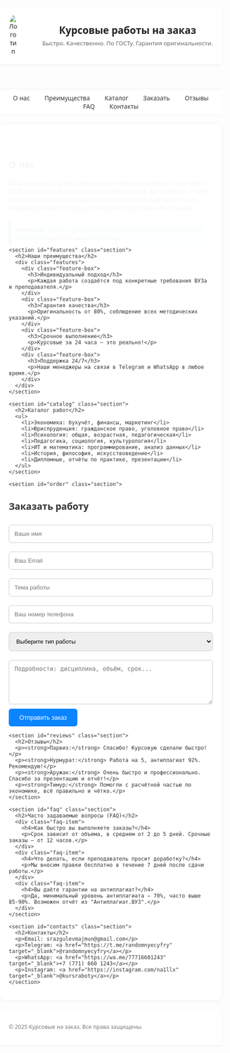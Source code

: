 <!DOCTYPE html>
<html lang="ru">
<head>
  <meta charset="UTF-8" />
  <meta name="viewport" content="width=device-width, initial-scale=1.0" />
  <title>Курсовые работы на заказ</title>
  <style>
  body {
    font-family: 'Segoe UI', sans-serif;
    margin: 0;
    padding: 0;
    background: #fdfdfd;
    color: #333;
    overflow-x: hidden;
  }
  header, footer {
    background-color: #ffffff;
    color: #222;
    padding: 20px;
    display: flex;
    align-items: center;
    justify-content: space-between;
    box-shadow: 0 2px 5px rgba(0,0,0,0.05);
  }
 .logo {
  max-width: 20px;  /* Уменьшение размера логотипа */
  height: auto;
  margin-right: 15px;
  border-radius: 50%;  /* Логотип остается круглым */
}

  .header-text {
    display: flex;
    flex-direction: column;
  }
  header h1 {
    font-size: 1.6em;
    margin: 0;
  }
  header p {
    margin: 5px 0 0;
    font-size: 0.95em;
    color: #666;
  }
  nav {
    background: #ffffff;
    border-top: 1px solid #eee;
    border-bottom: 1px solid #eee;
    padding: 10px 0;
    text-align: center;
  }
  nav a {
    color: #333;
    text-decoration: none;
    margin: 0 15px;
    transition: color 0.3s ease;
    font-weight: 500;
  }
  nav a:hover {
    color: #0a84ff;
  }
  .container {
    max-width: 1000px;
    margin: 20px auto;
    padding: 20px;
    background: #ffffff;
    border-radius: 12px;
    box-shadow: 0 2px 10px rgba(0,0,0,0.05);
  }
  .section {
    margin-bottom: 30px;
    animation: fadeInUp 0.8s ease both;
  }
  form input, form textarea, form select {
    width: 100%;
    padding: 12px;
    margin: 10px 0;
    border-radius: 6px;
    border: 1px solid #ccc;
    transition: border-color 0.3s ease;
  }
  form input:focus, form textarea:focus, form select:focus {
    border-color: #0a84ff;
    outline: none;
  }
  form button {
    background-color: #0a84ff;
    color: white;
    padding: 12px 24px;
    border: none;
    border-radius: 6px;
    cursor: pointer;
    font-size: 1em;
    transition: background 0.3s ease;
  }
  form button:hover {
    background-color: #006edc;
  }
  .features {
    display: flex;
    flex-wrap: wrap;
    gap: 20px;
    justify-content: space-between;
  }
  .feature-box {
    flex: 1 1 45%;
    background: #f0f8ff;
    padding: 15px;
    border-radius: 8px;
    border-left: 4px solid #0a84ff;
    transition: transform 0.3s ease;
  }
  .feature-box:hover {
    transform: scale(1.03);
  }
  .highlight {
    background-color: #e6f7ff;
    border-left: 5px solid #0a84ff;
    padding: 10px;
    margin: 20px 0;
    border-radius: 5px;
    animation: pulse 2s infinite;
  }
  footer {
    text-align: center;
    font-size: 0.9em;
    color: #777;
  }
  @keyframes fadeInUp {
    from { opacity: 0; transform: translateY(30px); }
    to { opacity: 1; transform: translateY(0); }
  }
  @keyframes pulse {
    0% { transform: scale(1); }
    50% { transform: scale(1.02); }
    100% { transform: scale(1); }
  }
</style>

</head>
<body>
  <header>
    <img src="https://scontent.fala7-1.fna.fbcdn.net/v/t39.30808-6/490023522_1202965921415926_6141329830785597534_n.jpg?stp=dst-jpg_p526x296_tt6&_nc_cat=111&ccb=1-7&_nc_sid=127cfc&_nc_eui2=AeHsKpFVgRB3t43HOpMy3NVNdYk8U1b2Ehp1iTxTVvYSGrY6bq60iwPTdXnuoaMizCWxjJA5_KaZf9pFjlwiEwFR&_nc_ohc=_Pq-XwY0bkQQ7kNvwEuxQus&_nc_oc=AdlmlZOKrFLPxXAPDl8ERInw06OtC0AjERYCyPi-9vavavGF0jBcnpdX-yZG8UFBl1M&_nc_zt=23&_nc_ht=scontent.fala7-1.fna&_nc_gid=WIJlQCSO2tEmE3FAipaCsw&oh=00_AfGhOTkScAJEJVjvG8HB6zkve8EU2yqCbV_DPPqhjFbY4g&oe=67FF3F7B" alt="Логотип" class="logo">
    <div class="header-text">
      <h1>Курсовые работы на заказ</h1>
      <p>Быстро. Качественно. По ГОСТу. Гарантия оригинальности.</p>
    </div>
  </header>

  <!-- Остальной код остаётся прежним -->

  <nav>
    <a href="#about">О нас</a>
    <a href="#features">Преимущества</a>
    <a href="#catalog">Каталог</a>
    <a href="#order">Заказать</a>
    <a href="#reviews">Отзывы</a>
    <a href="#faq">FAQ</a>
    <a href="#contacts">Контакты</a>
  </nav>

  <div class="container">
    <section id="about" class="section">
      <h2>О нас</h2>
      <p>Наша команда профессиональных авторов помогает студентам с 2020 года. Мы создаём уникальные курсовые, дипломные, отчёты и рефераты по различным дисциплинам. Каждый заказ — это индивидуальный подход, соблюдение требований и сроков.</p>
      <div class="highlight">
        <strong>Новинка:</strong> теперь доступна быстрая проверка на антиплагиат и консультации по защите работы!
      </div>
    </section>

    <section id="features" class="section">
      <h2>Наши преимущества</h2>
      <div class="features">
        <div class="feature-box">
          <h3>Индивидуальный подход</h3>
          <p>Каждая работа создаётся под конкретные требования ВУЗа и преподавателя.</p>
        </div>
        <div class="feature-box">
          <h3>Гарантия качества</h3>
          <p>Оригинальность от 80%, соблюдение всех методических указаний.</p>
        </div>
        <div class="feature-box">
          <h3>Срочное выполнение</h3>
          <p>Курсовые за 24 часа — это реально!</p>
        </div>
        <div class="feature-box">
          <h3>Поддержка 24/7</h3>
          <p>Наши менеджеры на связи в Telegram и WhatsApp в любое время.</p>
        </div>
      </div>
    </section>

    <section id="catalog" class="section">
      <h2>Каталог работ</h2>
      <ul>
        <li>Экономика: бухучёт, финансы, маркетинг</li>
        <li>Юриспруденция: гражданское право, уголовное право</li>
        <li>Психология: общая, возрастная, педагогическая</li>
        <li>Педагогика, социология, культурология</li>
        <li>ИТ и математика: программирование, анализ данных</li>
        <li>История, философия, искусствоведение</li>
        <li>Дипломные, отчёты по практике, презентации</li>
      </ul>
    </section>

    <section id="order" class="section">
  <h2>Заказать работу</h2>
  <form>
    <input type="text" placeholder="Ваше имя" required />
    <input type="email" placeholder="Ваш Email" required />
    <input type="text" placeholder="Тема работы" required />
    <input type="tel" placeholder="Ваш номер телефона" required />
    <select required>
      <option disabled selected>Выберите тип работы</option>
      <option>Курсовая</option>
      <option>Дипломная</option>
      <option>Реферат</option>
      <option>Отчёт по практике</option>
      <option>Презентация</option>
      <option>Другое</option>
    </select>
    <textarea placeholder="Подробности: дисциплина, объём, срок..." rows="5" required></textarea>
    <button type="submit">Отправить заказ</button>
  </form>
</section>


    <section id="reviews" class="section">
      <h2>Отзывы</h2>
      <p><strong>Парвиз:</strong> Спасибо! Курсовую сделали быстро!</p>
      <p><strong>Нурмурат:</strong> Работа на 5, антиплагиат 92%. Рекомендую!</p>
      <p><strong>Аружан:</strong> Очень быстро и профессионально. Спасибо за презентацию и отчёт!</p>
      <p><strong>Тимур:</strong> Помогли с расчётной частью по экономике, всё правильно и чётко.</p>
    </section>

    <section id="faq" class="section">
      <h2>Часто задаваемые вопросы (FAQ)</h2>
      <div class="faq-item">
        <h4>Как быстро вы выполняете заказы?</h4>
        <p>Срок зависит от объема, в среднем от 2 до 5 дней. Срочные заказы — от 12 часов.</p>
      </div>
      <div class="faq-item">
        <h4>Что делать, если преподаватель просит доработку?</h4>
        <p>Мы вносим правки бесплатно в течение 7 дней после сдачи работы.</p>
      </div>
      <div class="faq-item">
        <h4>Вы даёте гарантии на антиплагиат?</h4>
        <p>Да, минимальный уровень антиплагиата — 70%, часто выше 85-90%. Возможен отчёт из "Антиплагиат.ВУЗ".</p>
      </div>
    </section>

    <section id="contacts" class="section">
      <h2>Контакты</h2>
      <p>Email: srazgulevmajmun@gmail.com</p>
      <p>Telegram: <a href="https://t.me/randomnyecyfry" target="_blank">@randomnyecyfry</a></p>
      <p>WhatsApp: <a href="https://wa.me/77716601243" target="_blank">+7 (771) 660 1243</a></p>
      <p>Instagram: <a href="https://instagram.com/na1llx" target="_blank">@kursraboty</a></p>
    </section>
  </div>

  <footer>
    <p>&copy; 2025 Курсовые на заказ. Все права защищены.</p>
  </footer>
</body>
</html>

